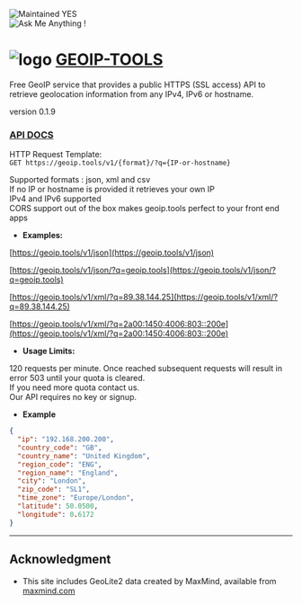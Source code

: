 
![Maintained YES](https://img.shields.io/badge/Maintained%3F-yes-green.svg)  
![Ask Me Anything !](https://img.shields.io/badge/Ask%20me-anything-1abc9c.svg)

# ![logo](https://github.com/jolav/geoip-tools/blob/master/_public/icons/geoip128.png?raw=true) **[GEOIP-TOOLS](https://geoip.tools)**  


Free GeoIP service that provides a public HTTPS (SSL access) API to retrieve geolocation information from any IPv4, IPv6 or hostname.

version 0.1.9

### **[API DOCS](https://geoip.tools)**

HTTP Request Template:  
`GET https://geoip.tools/v1/{format}/?q={IP-or-hostname}`

<span>Supported formats : <span class="red">json</span>, <span class="red">xml</span></span> and <span class="red">csv</span><br>
<span>If no IP or hostname is provided it retrieves your own IP</span><br>
<span>IPv4 and IPv6 supported</span><br>
<span>CORS support out of the box makes geoip.tools perfect to your front end apps</span><br>


* **Examples:**  

[https://geoip.tools/v1/json](https://geoip.tools/v1/json)  


[https://geoip.tools/v1/json/?q=geoip.tools](https://geoip.tools/v1/json/?q=geoip.tools)
 
 
[https://geoip.tools/v1/xml/?q=89.38.144.25](https://geoip.tools/v1/xml/?q=89.38.144.25)
 
[https://geoip.tools/v1/xml/?q=2a00:1450:4006:803::200e](https://geoip.tools/v1/xml/?q=2a00:1450:4006:803::200e)


* **Usage Limits:**  

120 requests per minute. Once reached subsequent requests will result in error 503 until your quota is cleared.  
If you need more quota contact us.  
Our API requires no key or signup.

* **Example** 

```json
{   
  "ip": "192.168.200.200",
  "country_code": "GB",
  "country_name": "United Kingdom",
  "region_code": "ENG",
  "region_name": "England",
  "city": "London",
  "zip_code": "SL1",
  "time_zone": "Europe/London",
  "latitude": 50.0500,
  "longitude": 0.6172   
}
```

<hr>

## **Acknowledgment**

* This site includes GeoLite2 data created by MaxMind, available from [maxmind.com](http://maxmind.com)
